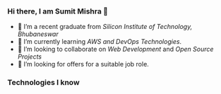 ### Hi there, I am Sumit Mishra 👋
- 🔭 I’m a recent graduate from *Silicon Institute of Technology, Bhubaneswar*
- 🌱 I’m currently learning *AWS and DevOps Technologies*.
- 👯 I’m looking to collaborate on *Web Development* and *Open Source Projects*
- 🤔 I’m looking for offers for a suitable job role.

### Technologies I know 



<!--
**SumitM01/SumitM01** is a ✨ _special_ ✨ repository because its `README.md` (this file) appears on your GitHub profile.

Here are some ideas to get you started:

- 🔭 I’m currently a Graduate Engineer 
- 🌱 I’m currently learning AWS and DevOps Technologies and Tools
- 👯 I’m looking to collaborate on 
- 🤔 I’m looking for help with ...
- 💬 Ask me about ...
- 📫 How to reach me: ...
- 😄 Pronouns: ...
- ⚡ Fun fact: ...
-->

